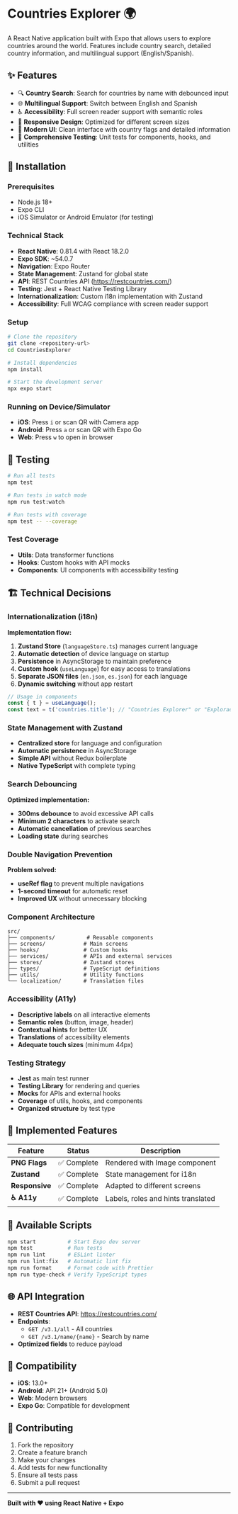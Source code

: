 # Countries Explorer 🌍

A React Native application built with Expo that allows users to explore countries around the world. Features include country search, detailed country information, and multilingual support (English/Spanish).

## ✨ Features

- 🔍 **Country Search**: Search for countries by name with debounced input
- 🌐 **Multilingual Support**: Switch between English and Spanish
- ♿ **Accessibility**: Full screen reader support with semantic roles
- 📱 **Responsive Design**: Optimized for different screen sizes
- 🎨 **Modern UI**: Clean interface with country flags and detailed information
- 🧪 **Comprehensive Testing**: Unit tests for components, hooks, and utilities

## 🚀 Installation

### Prerequisites
- Node.js 18+
- Expo CLI
- iOS Simulator or Android Emulator (for testing)

### Technical Stack
- **React Native**: 0.81.4 with React 18.2.0
- **Expo SDK**: ~54.0.7
- **Navigation**: Expo Router
- **State Management**: Zustand for global state
- **API**: REST Countries API (https://restcountries.com/)
- **Testing**: Jest + React Native Testing Library
- **Internationalization**: Custom i18n implementation with Zustand
- **Accessibility**: Full WCAG compliance with screen reader support

### Setup
```bash
# Clone the repository
git clone <repository-url>
cd CountriesExplorer

# Install dependencies
npm install

# Start the development server
npx expo start
```

### Running on Device/Simulator
- **iOS**: Press `i` or scan QR with Camera app
- **Android**: Press `a` or scan QR with Expo Go
- **Web**: Press `w` to open in browser

## 🧪 Testing

```bash
# Run all tests
npm test

# Run tests in watch mode
npm run test:watch

# Run tests with coverage
npm test -- --coverage
```

### Test Coverage
- **Utils**: Data transformer functions
- **Hooks**: Custom hooks with API mocks
- **Components**: UI components with accessibility testing

## 🏗️ Technical Decisions

### **Internationalization (i18n)**
**Implementation flow:**
1. **Zustand Store** (`languageStore.ts`) manages current language
2. **Automatic detection** of device language on startup
3. **Persistence** in AsyncStorage to maintain preference
4. **Custom hook** (`useLanguage`) for easy access to translations
5. **Separate JSON files** (`en.json`, `es.json`) for each language
6. **Dynamic switching** without app restart

```typescript
// Usage in components
const { t } = useLanguage();
const text = t('countries.title'); // "Countries Explorer" or "Explorador de Países"
```

### **State Management with Zustand**
- **Centralized store** for language and configuration
- **Automatic persistence** in AsyncStorage
- **Simple API** without Redux boilerplate
- **Native TypeScript** with complete typing

### **Search Debouncing**
**Optimized implementation:**
- **300ms debounce** to avoid excessive API calls
- **Minimum 2 characters** to activate search
- **Automatic cancellation** of previous searches
- **Loading state** during searches

### **Double Navigation Prevention**
**Problem solved:**
- **useRef flag** to prevent multiple navigations
- **1-second timeout** for automatic reset
- **Improved UX** without unnecessary blocking

### **Component Architecture**
```
src/
├── components/          # Reusable components
├── screens/            # Main screens
├── hooks/              # Custom hooks
├── services/           # APIs and external services
├── stores/             # Zustand stores
├── types/              # TypeScript definitions
├── utils/              # Utility functions
└── localization/       # Translation files
```

### **Accessibility (A11y)**
- **Descriptive labels** on all interactive elements
- **Semantic roles** (button, image, header)
- **Contextual hints** for better UX
- **Translations** of accessibility elements
- **Adequate touch sizes** (minimum 44px)

### **Testing Strategy**
- **Jest** as main test runner
- **Testing Library** for rendering and queries
- **Mocks** for APIs and external hooks
- **Coverage** of utils, hooks, and components
- **Organized structure** by test type

## 🎨 Implemented Features

| Feature | Status | Description |
|---------|--------|-------------|
| **PNG Flags** | ✅ Complete | Rendered with Image component |
| **Zustand** | ✅ Complete | State management for i18n |
| **Responsive** | ✅ Complete | Adapted to different screens |
| **♿ A11y** | ✅ Complete | Labels, roles and hints translated |

## 📜 Available Scripts

```bash
npm start          # Start Expo dev server
npm test           # Run tests
npm run lint       # ESLint linter
npm run lint:fix   # Automatic lint fix
npm run format     # Format code with Prettier
npm run type-check # Verify TypeScript types
```

## 🌐 API Integration

- **REST Countries API**: https://restcountries.com/
- **Endpoints**:
  - `GET /v3.1/all` - All countries
  - `GET /v3.1/name/{name}` - Search by name
- **Optimized fields** to reduce payload

## 📱 Compatibility

- **iOS**: 13.0+
- **Android**: API 21+ (Android 5.0)
- **Web**: Modern browsers
- **Expo Go**: Compatible for development

## 🤝 Contributing

1. Fork the repository
2. Create a feature branch
3. Make your changes
4. Add tests for new functionality
5. Ensure all tests pass
6. Submit a pull request

---

**Built with ❤️ using React Native + Expo**
